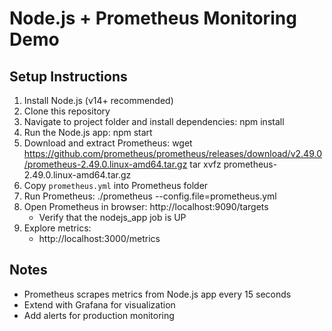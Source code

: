 # Node.js + Prometheus Monitoring Demo

## Setup Instructions

1. Install Node.js (v14+ recommended)
2. Clone this repository
3. Navigate to project folder and install dependencies:
   npm install
4. Run the Node.js app:
   npm start
5. Download and extract Prometheus:
   wget https://github.com/prometheus/prometheus/releases/download/v2.49.0/prometheus-2.49.0.linux-amd64.tar.gz
   tar xvfz prometheus-2.49.0.linux-amd64.tar.gz
6. Copy `prometheus.yml` into Prometheus folder
7. Run Prometheus:
   ./prometheus --config.file=prometheus.yml
8. Open Prometheus in browser: http://localhost:9090/targets
   - Verify that the nodejs_app job is UP
9. Explore metrics:
   - http://localhost:3000/metrics

## Notes
- Prometheus scrapes metrics from Node.js app every 15 seconds
- Extend with Grafana for visualization
- Add alerts for production monitoring
